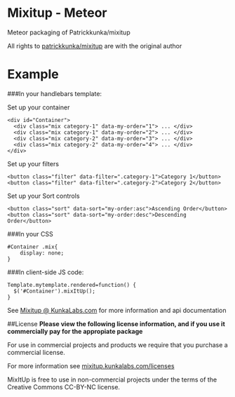 Mixitup - Meteor
============

Meteor packaging of Patrickkunka/mixitup

All rights to [patrickkunka/mixitup](https://github.com/patrickkunka/mixitup) are with the original author

Example
============
###In your handlebars template:

  Set up your container

    <div id="Container">
      <div class="mix category-1" data-my-order="1"> ... </div>
      <div class="mix category-1" data-my-order="2"> ... </div>
      <div class="mix category-2" data-my-order="3"> ... </div>
      <div class="mix category-2" data-my-order="4"> ... </div>
    </div>

  Set up your filters

    <button class="filter" data-filter=".category-1">Category 1</button>
    <button class="filter" data-filter=".category-2">Category 2</button>

  Set up your Sort controls

    <button class="sort" data-sort="my-order:asc">Ascending Order</button>
    <button class="sort" data-sort="my-order:desc">Descending Order</button>

###In your CSS

    #Container .mix{
        display: none;
    }


###In client-side JS code:

    Template.mytemplate.rendered=function() {
      $('#Container').mixItUp();
    }

See [Mixitup @ KunkaLabs.com](https://mixitup.kunkalabs.com/) for more information and api documentation

##License
**Please view the following license information, and if you use it commercially pay for the appropiate package**

For use in commercial projects and products we require that you purchase a commercial license.

For more information see [mixitup.kunkalabs.com/licenses](http://mixitup.kunkalabs.com/licenses)

MixItUp is free to use in non-commercial projects under the terms of the Creative Commons CC-BY-NC license.
